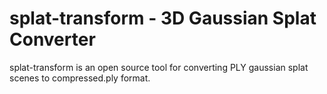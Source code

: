 # splat-transform - 3D Gaussian Splat Converter

splat-transform is an open source tool for converting PLY gaussian splat scenes to compressed.ply format.